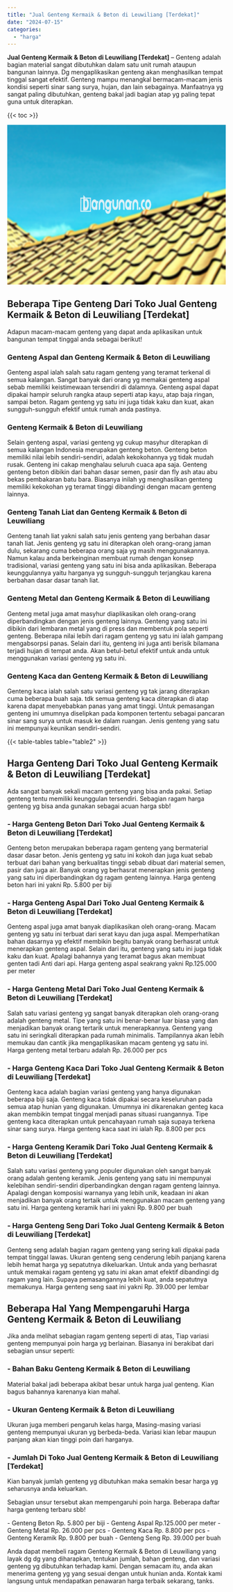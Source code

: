 ```yaml
---
title: "Jual Genteng Kermaik & Beton di Leuwiliang [Terdekat]"
date: "2024-07-15"
categories: 
  - "harga"
---
```


**Jual Genteng Kermaik & Beton di Leuwiliang \[Terdekat\]** – Genteng adalah bagian material sangat dibutuhkan dalam satu unit rumah ataupun bangunan lainnya. Dg mengaplikasikan genteng akan menghasilkan tempat tinggal sangat efektif. Genteng mampu menangkal bermacam-macam jenis kondisi seperti sinar sang surya, hujan, dan lain sebagainya. Manfaatnya yg sangat paling dibutuhkan, genteng bakal jadi bagian atap yg paling tepat guna untuk diterapkan.

{{< toc >}}

![Jual Genteng Kermaik & Beton di Leuwiliang [Terdekat]](/images/genteng-minimalis-murah27.png)

## Beberapa Tipe Genteng Dari Toko Jual Genteng Kermaik & Beton di Leuwiliang \[Terdekat\]

Adapun macam-macam genteng yang dapat anda aplikasikan untuk bangunan tempat tinggal anda sebagai berikut!

### Genteng Aspal dan Genteng Kermaik & Beton di Leuwiliang

Genteng aspal ialah salah satu ragam genteng yang teramat terkenal di semua kalangan. Sangat banyak dari orang yg memakai genteng aspal sebab memiliki keistimewaan tersendiri di dalamnya. Genteng aspal dapat dipakai hampir seluruh rangka ataup seperti atap kayu, atap baja ringan, sampai beton. Ragam genteng yg satu ini juga tidak kaku dan kuat, akan sungguh-sungguh efektif untuk rumah anda pastinya.

### Genteng Kermaik & Beton di Leuwiliang

Selain genteng aspal, variasi genteng yg cukup masyhur diterapkan di semua kalangan Indonesia merupakan genteng beton. Genteng beton memiliki nilai lebih sendiri-sendiri, adalah kekokohannya yg tidak mudah rusak. Genteng ini cakap menghalau seluruh cuaca apa saja. Genteng genteng beton dibikin dari bahan dasar semen, pasir dan fly ash atau abu bekas pembakaran batu bara. Biasanya inilah yg menghasilkan genteng memiliki kekokohan yg teramat tinggi dibandingi dengan macam genteng lainnya.

### Genteng Tanah Liat dan Genteng Kermaik & Beton di Leuwiliang

Genteng tanah liat yakni salah satu jenis genteng yang berbahan dasar tanah liat. Jenis genteng yg satu ini diterapkan oleh orang-orang jaman dulu, sekarang cuma beberapa orang saja yg masih menggunakannya. Namun kalau anda berkeinginan membuat rumah dengan konsep tradisional, variasi genteng yang satu ini bisa anda aplikasikan. Beberapa keunggulannya yaitu harganya yg sungguh-sungguh terjangkau karena berbahan dasar dasar tanah liat.

### Genteng Metal dan Genteng Kermaik & Beton di Leuwiliang

Genteng metal juga amat masyhur diaplikasikan oleh orang-orang diperbandingkan dengan jenis genteng lainnya. Genteng yang satu ini dibikin dari lembaran metal yang di press dan membentuk pola seperti genteng. Beberapa nilai lebih dari ragam genteng yg satu ini ialah gampang mengabsorpsi panas. Selain dari itu, genteng ini juga anti berisik bilamana terjadi hujan di tempat anda. Akan betul-betul efektif untuk anda untuk menggunakan variasi genteng yg satu ini.

### Genteng Kaca dan Genteng Kermaik & Beton di Leuwiliang

Genteng kaca ialah salah satu variasi genteng yg tak jarang diterapkan cuma beberapa buah saja. tdk semua genteng kaca diterapkan di atap karena dapat menyebabkan panas yang amat tinggi. Untuk pemasangan genteng ini umumnya diselipkan pada komponen tertentu sebagai pancaran sinar sang surya untuk masuk ke dalam ruangan. Jenis genteng yang satu ini mempunyai keunikan sendiri-sendiri.

{{< table-tables table="table2" >}}

## Harga Genteng Dari Toko Jual Genteng Kermaik & Beton di Leuwiliang \[Terdekat\]

Ada sangat banyak sekali macam genteng yang bisa anda pakai. Setiap genteng tentu memiliki keunggulan tersendiri. Sebagian ragam harga genteng yg bisa anda gunakan sebagai acuan harga sbb!

### \- Harga Genteng Beton Dari Toko Jual Genteng Kermaik & Beton di Leuwiliang \[Terdekat\]

Genteng beton merupakan beberapa ragam genteng yang bermaterial dasar dasar beton. Jenis genteng yg satu ini kokoh dan juga kuat sebab terbuat dari bahan yang berkualitas tinggi sebab dibuat dari material semen, pasir dan juga air. Banyak orang yg berhasrat menerapkan jenis genteng yang satu ini diperbandingkan dg ragam genteng lainnya. Harga genteng beton hari ini yakni Rp. 5.800 per biji

### \- Harga Genteng Aspal Dari Toko Jual Genteng Kermaik & Beton di Leuwiliang \[Terdekat\]

Genteng aspal juga amat banyak diaplikasikan oleh orang-orang. Macam genteng yg satu ini terbuat dari serat kayu dan juga aspal. Memperhatikan bahan dasarnya yg efektif membikin begitu banyak orang berhasrat untuk menerapkan genteng aspal. Selain dari itu, genteng yang satu ini juga tidak kaku dan kuat. Apalagi bahannya yang teramat bagus akan membuat genten tadi Anti dari api. Harga genteng aspal seakrang yakni Rp.125.000 per meter

### \- Harga Genteng Metal Dari Toko Jual Genteng Kermaik & Beton di Leuwiliang \[Terdekat\]

Salah satu variasi genteng yg sangat banyak diterapkan oleh orang-orang adalah genteng metal. Tipe yang satu ini benar-benar luar biasa yang dan menjadikan banyak orang tertarik untuk menerapkannya. Genteng yang satu ini seringkali diterapkan pada rumah minimalis. Tampilannya akan lebih memukau dan cantik jika mengaplikasikan macam genteng yg satu ini. Harga genteng metal terbaru adalah Rp. 26.000 per pcs

### \- Harga Genteng Kaca Dari Toko Jual Genteng Kermaik & Beton di Leuwiliang \[Terdekat\]

Genteng kaca adalah bagian variasi genteng yang hanya digunakan beberapa biji saja. Genteng kaca tidak dipakai secara keseluruhan pada semua atap hunian yang digunakan. Umumnya ini dikarenakan genteg kaca akan membikin tempat tinggal menjadi panas situasi ruangannya. Tipe genteng kaca diterapkan untuk pencahayaan rumah saja supaya terkena sinar sang surya. Harga genteng kaca saat ini ialah Rp. 8.800 per pcs

### \- Harga Genteng Keramik Dari Toko Jual Genteng Kermaik & Beton di Leuwiliang \[Terdekat\]

Salah satu variasi genteng yang populer digunakan oleh sangat banyak orang adalah genteng keramik. Jenis genteng yang satu ini mempunyai kelebihan sendiri-sendiri diperbandingkan dengan ragam genteng lainnya. Apalagi dengan komposisi warnanya yang lebih unik, keadaan ini akan menjadikan banyak orang tertaik untuk menggunakan macam genteng yang satu ini. Harga genteng keramik hari ini yakni Rp. 9.800 per buah

### \- Harga Genteng Seng Dari Toko Jual Genteng Kermaik & Beton di Leuwiliang \[Terdekat\]

Genteng seng adalah bagian ragam genteng yang sering kali dipakai pada tempat tinggal lawas. Ukuran genteng seng cenderung lebih panjang karena lebih hemat harga yg sepatutnya dikeluarkan. Untuk anda yang berhasrat untuk memakai ragam genteng yg satu ini akan amat efektif dibandingi dg ragam yang lain. Supaya pemasangannya lebih kuat, anda sepatutnya memakunya. Harga genteng seng saat ini yakni Rp. 39.000 per lembar

## Beberapa Hal Yang Mempengaruhi Harga Genteng Kermaik & Beton di Leuwiliang

Jika anda melihat sebagian ragam genteng seperti di atas, Tiap variasi genteng mempunyai poin harga yg berlainan. Biasanya ini berakibat dari sebagian unsur seperti:

### \- Bahan Baku Genteng Kermaik & Beton di Leuwiliang

Material bakal jadi beberapa akibat besar untuk harga jual genteng. Kian bagus bahannya karenanya kian mahal.

### \- Ukuran Genteng Kermaik & Beton di Leuwiliang

Ukuran juga memberi pengaruh kelas harga, Masing-masing variasi genteng mempunyai ukuran yg berbeda-beda. Variasi kian lebar maupun panjang akan kian tinggi poin dari harganya.

### \- Jumlah Di Toko Jual Genteng Kermaik & Beton di Leuwiliang \[Terdekat\]

Kian banyak jumlah genteng yg dibutuhkan maka semakin besar harga yg seharusnya anda keluarkan.

Sebagian unsur tersebut akan mempengaruhi poin harga. Beberapa daftar harga genteng terbaru sbb!

\- Genteng Beton Rp. 5.800 per biji - Genteng Aspal Rp.125.000 per meter - Genteng Metal Rp. 26.000 per pcs - Genteng Kaca Rp. 8.800 per pcs - Genteng Keramik Rp. 9.800 per buah - Genteng Seng Rp. 39.000 per buah

Anda dapat membeli ragam Genteng Kermaik & Beton di Leuwiliang yang layak dg dg yang diharapkan, tentukan jumlah, bahan genteng, dan variasi genteng yg dibutuhkan terhadap kami. Dengan semacam itu, anda akan menerima genteng yg yang sesuai dengan untuk hunian anda. Kontak kami langsung untuk mendapatkan penawaran harga terbaik sekarang, tanks.
